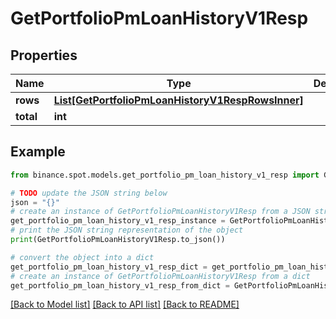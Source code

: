 # GetPortfolioPmLoanHistoryV1Resp


## Properties

Name | Type | Description | Notes
------------ | ------------- | ------------- | -------------
**rows** | [**List[GetPortfolioPmLoanHistoryV1RespRowsInner]**](GetPortfolioPmLoanHistoryV1RespRowsInner.md) |  | [optional] 
**total** | **int** |  | [optional] 

## Example

```python
from binance.spot.models.get_portfolio_pm_loan_history_v1_resp import GetPortfolioPmLoanHistoryV1Resp

# TODO update the JSON string below
json = "{}"
# create an instance of GetPortfolioPmLoanHistoryV1Resp from a JSON string
get_portfolio_pm_loan_history_v1_resp_instance = GetPortfolioPmLoanHistoryV1Resp.from_json(json)
# print the JSON string representation of the object
print(GetPortfolioPmLoanHistoryV1Resp.to_json())

# convert the object into a dict
get_portfolio_pm_loan_history_v1_resp_dict = get_portfolio_pm_loan_history_v1_resp_instance.to_dict()
# create an instance of GetPortfolioPmLoanHistoryV1Resp from a dict
get_portfolio_pm_loan_history_v1_resp_from_dict = GetPortfolioPmLoanHistoryV1Resp.from_dict(get_portfolio_pm_loan_history_v1_resp_dict)
```
[[Back to Model list]](../README.md#documentation-for-models) [[Back to API list]](../README.md#documentation-for-api-endpoints) [[Back to README]](../README.md)


